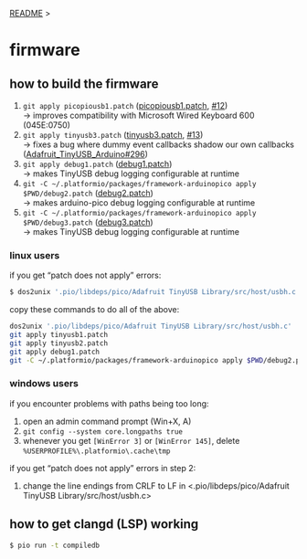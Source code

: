 [README](../README.md) >

firmware
========

## how to build the firmware

1. `git apply picopiousb1.patch` ([picopiousb1.patch](../picopiousb1.patch), [#12](https://github.com/delan/usb3sun/issues/12))\
→ improves compatibility with Microsoft Wired Keyboard 600 (045E:0750)
2. `git apply tinyusb3.patch` ([tinyusb3.patch](../tinyusb3.patch), [#13](https://github.com/delan/usb3sun/issues/13))\
→ fixes a bug where dummy event callbacks shadow our own callbacks ([Adafruit_TinyUSB_Arduino#296](https://github.com/adafruit/Adafruit_TinyUSB_Arduino/issues/296))
3. `git apply debug1.patch` ([debug1.patch](../debug1.patch))\
→ makes TinyUSB debug logging configurable at runtime
4. `git -C ~/.platformio/packages/framework-arduinopico apply $PWD/debug2.patch` ([debug2.patch](../debug2.patch))\
→ makes arduino-pico debug logging configurable at runtime
5. `git -C ~/.platformio/packages/framework-arduinopico apply $PWD/debug3.patch` ([debug3.patch](../debug3.patch))\
→ makes TinyUSB debug logging configurable at runtime

### linux users

if you get “patch does not apply” errors:

```sh
$ dos2unix '.pio/libdeps/pico/Adafruit TinyUSB Library/src/host/usbh.c'
```

copy these commands to do all of the above:

```sh
dos2unix '.pio/libdeps/pico/Adafruit TinyUSB Library/src/host/usbh.c'
git apply tinyusb1.patch
git apply tinyusb2.patch
git apply debug1.patch
git -C ~/.platformio/packages/framework-arduinopico apply $PWD/debug2.patch
```

### windows users

if you encounter problems with paths being too long:

1. open an admin command prompt (Win+X, A)
2. `git config --system core.longpaths true`
3. whenever you get `[WinError 3]` or `[WinError 145]`, delete `%USERPROFILE%\.platformio\.cache\tmp`

if you get “patch does not apply” errors in step 2:

1. change the line endings from CRLF to LF in <.pio/libdeps/pico/Adafruit TinyUSB Library/src/host/usbh.c>

## how to get clangd (LSP) working

```sh
$ pio run -t compiledb
```
